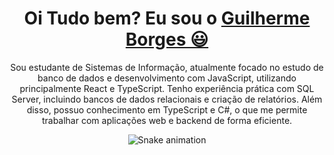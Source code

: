 <div>
  
  <h1 align="center">
    Oi Tudo bem? Eu sou o 
    <a href="https://www.linkedin.com/in/guilherme-borges-jr-258145230/">Guilherme Borges 😃️</a>
  </h1>
  
  <p align="center">
    Sou estudante de Sistemas de Informação, atualmente focado no estudo de banco de dados e desenvolvimento com JavaScript, utilizando principalmente React e TypeScript. Tenho experiência prática com SQL Server, incluindo bancos de dados relacionais e criação de relatórios. Além disso, possuo conhecimento em TypeScript e C#, o que me permite trabalhar com aplicações web e backend de forma eficiente.


   
  </p>
  
  <p align="center">
    
  </p>
  
</div>

<!--
<div align="center">
  <a href="https://github.com/Gui375">
    <img height="150em" src="https://github-readme-stats.vercel.app/api?username=Gui375&count_private=true&include_all_commits=true&show_icons=true&theme=dracula&hide_border=false&show_owner=true"/>
    <img height="150em" src="https://github-readme-stats.vercel.app/api/top-langs/?username=Gui375&theme=dracula&hide_border=false&&layout=compact"/>
  </a>
</div>
-->


<!--
<div align="center">
  <a href="https://www.linkedin.com/in/guilherme-borges-jr-258145230/" target="_blank"><img src="https://img.shields.io/badge/-LinkedIn-%230077B5?style=for-the-badge&logo=linkedin&logoColor=white" target="_blank"></a> 
  <a href="guilherme.pinheiro.2c@gmail.com"><img src="https://img.shields.io/badge/-Gmail-%23333?style=for-the-badge&logo=gmail&logoColor=white" target="_blank"></a>
</div>
-->
<div align="center">

  ![Snake animation](https://github.com/danielbped/danielbped/blob/output/github-contribution-grid-snake.svg)
  
</div>
<!--
<div align="center">
  <p>Créditos: <a href="https://github.com/anuraghazra/github-readme-stats">Anurag Hazra</a> e <a href="https://github.com/rafaballerini">Rafaella Ballerini</a></p>
</div>
-->
